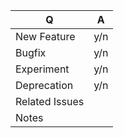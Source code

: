 |Q                  |A  
|-------------------|---
|New Feature        |y/n
|Bugfix             |y/n
|Experiment         |y/n
|Deprecation        |y/n
|Related Issues     |   
|Notes              |
